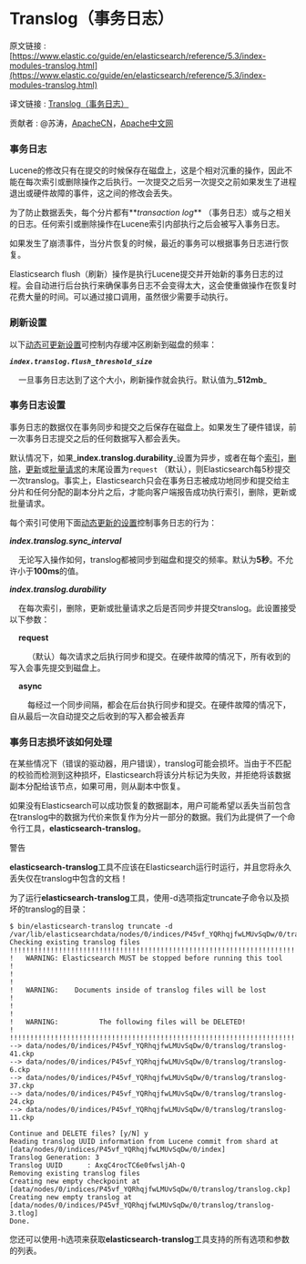 # Translog（事务日志）

原文链接 : [https://www.elastic.co/guide/en/elasticsearch/reference/5.3/index-modules-translog.html](https://www.elastic.co/guide/en/elasticsearch/reference/5.3/index-modules-translog.html)

译文链接 : [Translog（事务日志）](/pages/viewpage.action?pageId=10028549)

贡献者 : @苏涛，[ApacheCN](/display/~apachecn)，[Apache中文网](/display/~apachechina)

### 事务日志

Lucene的修改只有在提交的时候保存在磁盘上，这是个相对沉重的操作，因此不能在每次索引或删除操作之后执行。一次提交之后另一次提交之前如果发生了进程退出或硬件故障的事件，这之间的修改会丢失。

为了防止数据丢失，每个分片都有**_transaction log_** （事务日志）或与之相关的日志。任何索引或删除操作在Lucene索引内部执行之后会被写入事务日志。

如果发生了崩溃事件，当分片恢复的时候，最近的事务可以根据事务日志进行恢复。

Elasticsearch flush（刷新）操作是执行Lucene提交并开始新的事务日志的过程。会自动进行后台执行来确保事务日志不会变得太大，这会使重做操作在恢复时花费大量的时间。可以通过接口调用，虽然很少需要手动执行。

### 刷新设置

以下[动态可更新设置](https://www.elastic.co/guide/en/elasticsearch/reference/5.3/indices-update-settings.html)可控制内存缓冲区刷新到磁盘的频率：

_**`index.translog.flush_threshold_size`**_

    一旦事务日志达到了这个大小，刷新操作就会执行。默认值为_**512mb**_

### 事务日志设置

事务日志的数据仅在事务同步和提交之后保存在磁盘上。如果发生了硬件错误，前一次事务日志提交之后的任何数据写入都会丢失。

默认情况下，如果_**index.translog.durability**_设置为异步，或者在每个[索引](https://www.elastic.co/guide/en/elasticsearch/reference/5.3/docs-index_.html)，[删除](https://www.elastic.co/guide/en/elasticsearch/reference/5.3/docs-delete.html)，[更新](https://www.elastic.co/guide/en/elasticsearch/reference/5.3/docs-update.html)或[批量请求](https://www.elastic.co/guide/en/elasticsearch/reference/5.3/docs-bulk.html)的末尾设置为`request` （默认），则Elasticsearch每5秒提交一次translog。事实上，Elasticsearch只会在事务日志被成功地同步和提交给主分片和任何分配的副本分片之后，才能向客户端报告成功执行索引，删除，更新或批量请求。

每个索引可使用下面[动态更新的设置](https://www.elastic.co/guide/en/elasticsearch/reference/5.3/indices-update-settings.html)控制事务日志的行为：

_**index.translog.sync_interval**_

    无论写入操作如何，translog都被同步到磁盘和提交的频率。默认为**5秒**。不允许小于**100ms**的值。

_**index.translog.durability**_

    在每次索引，删除，更新或批量请求之后是否同步并提交translog。此设置接受以下参数：

    **request**

        （默认）每次请求之后执行同步和提交。在硬件故障的情况下，所有收到的写入会事先提交到磁盘上。

    **async**

        每经过一个同步间隔，都会在后台执行同步和提交。在硬件故障的情况下，自从最后一次自动提交之后收到的写入都会被丢弃

### 事务日志损坏该如何处理

在某些情况下（错误的驱动器，用户错误），translog可能会损坏。当由于不匹配的校验而检测到这种损坏，Elasticsearch将该分片标记为失败，并拒绝将该数据副本分配给该节点，如果可用，则从副本中恢复。

如果没有Elasticsearch可以成功恢复的数据副本，用户可能希望以丢失当前包含在translog中的数据为代价来恢复作为分片一部分的数据。我们为此提供了一个命令行工具，**elasticsearch-translog**。

警告

**elasticsearch-translog**工具不应该在Elasticsearch运行时运行，并且您将永久丢失仅在translog中包含的文档！

为了运行**elasticsearch-translog**工具，使用-d选项指定truncate子命令以及损坏的translog的目录：

```
$ bin/elasticsearch-translog truncate -d /var/lib/elasticsearchdata/nodes/0/indices/P45vf_YQRhqjfwLMUvSqDw/0/translog/
Checking existing translog files
!!!!!!!!!!!!!!!!!!!!!!!!!!!!!!!!!!!!!!!!!!!!!!!!!!!!!!!!!!!!!!!!!!!!!!!
!   WARNING: Elasticsearch MUST be stopped before running this tool   !
!                                                                     !
!   WARNING:    Documents inside of translog files will be lost       !
!                                                                     !
!   WARNING:          The following files will be DELETED!            !
!!!!!!!!!!!!!!!!!!!!!!!!!!!!!!!!!!!!!!!!!!!!!!!!!!!!!!!!!!!!!!!!!!!!!!!
--> data/nodes/0/indices/P45vf_YQRhqjfwLMUvSqDw/0/translog/translog-41.ckp
--> data/nodes/0/indices/P45vf_YQRhqjfwLMUvSqDw/0/translog/translog-6.ckp
--> data/nodes/0/indices/P45vf_YQRhqjfwLMUvSqDw/0/translog/translog-37.ckp
--> data/nodes/0/indices/P45vf_YQRhqjfwLMUvSqDw/0/translog/translog-24.ckp
--> data/nodes/0/indices/P45vf_YQRhqjfwLMUvSqDw/0/translog/translog-11.ckp

Continue and DELETE files? [y/N] y
Reading translog UUID information from Lucene commit from shard at [data/nodes/0/indices/P45vf_YQRhqjfwLMUvSqDw/0/index]
Translog Generation: 3
Translog UUID      : AxqC4rocTC6e0fwsljAh-Q
Removing existing translog files
Creating new empty checkpoint at [data/nodes/0/indices/P45vf_YQRhqjfwLMUvSqDw/0/translog/translog.ckp]
Creating new empty translog at [data/nodes/0/indices/P45vf_YQRhqjfwLMUvSqDw/0/translog/translog-3.tlog]
Done.
```

您还可以使用-h选项来获取**elasticsearch-translog**工具支持的所有选项和参数的列表。